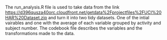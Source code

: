 The run_analysis.R file is used to take data from the link 
https://d396qusza40orc.cloudfront.net/getdata%2Fprojectfiles%2FUCI%20HAR%20Dataset.zip and turn it into two tidy datasets. One of the intial vairables and one with the average of each variable grouped by activity and subject number. The codebook file describes the variables and the transformations made to the data.